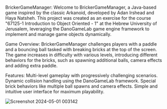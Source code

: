 BrickerGameManager: 
Welcome to BrickerGameManager, a Java-based game inspired by the classic Arkanoid, developed by Adan Irshead and Haya Natsheh. 
This project was created as an exercise for the course "67125-1 Introduction to Object Oriented - 1" at the Hebrew University of Jerusalem,
leveraging the DanoGameLab game engine framework to implement and manage game objects dynamically.

Game Overview: 
BrickerGameManager challenges players with a paddle and a bouncing ball tasked with breaking bricks at the top of the screen.
The game increases in difficulty with various levels, introducing different behaviors for the bricks, such as spawning additional balls, camera effects and adding extra paddle.

Features: 
Multi-level gameplay with progressively challenging scenarios.
Dynamic collision handling using the DanoGameLab framework.
Special brick behaviors like multiple ball spawns and camera effects.
Simple and intuitive user interface for maximum playability.

![Screenshot 2024-05-01 003142](https://github.com/AI174/Ex2/assets/159155481/3cea2d33-f585-482b-b528-1b09c7dc4fc5)
